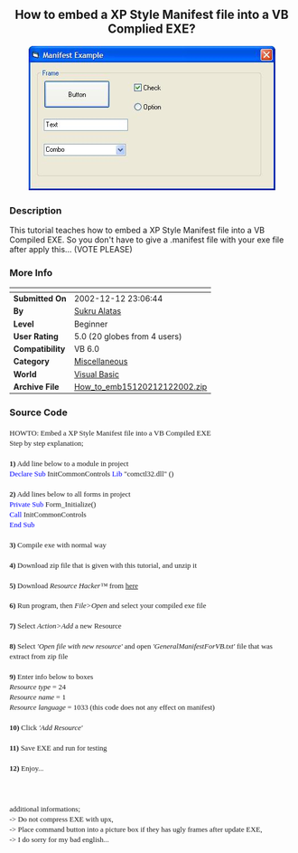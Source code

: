 ﻿<div align="center">

## How to embed a XP Style Manifest file into a VB Complied EXE?

<img src="PIC200212121680493.JPG">
</div>

### Description

This tutorial teaches how to embed a XP Style Manifest file into a VB Compiled EXE. So you don't have to give a .manifest file with your exe file after apply this... (VOTE PLEASE)
 
### More Info
 


<span>             |<span>
---                |---
**Submitted On**   |2002-12-12 23:06:44
**By**             |[Sukru Alatas](https://github.com/Planet-Source-Code/PSCIndex/blob/master/ByAuthor/sukru-alatas.md)
**Level**          |Beginner
**User Rating**    |5.0 (20 globes from 4 users)
**Compatibility**  |VB 6\.0
**Category**       |[Miscellaneous](https://github.com/Planet-Source-Code/PSCIndex/blob/master/ByCategory/miscellaneous__1-1.md)
**World**          |[Visual Basic](https://github.com/Planet-Source-Code/PSCIndex/blob/master/ByWorld/visual-basic.md)
**Archive File**   |[How\_to\_emb15120212122002\.zip](https://github.com/Planet-Source-Code/sukru-alatas-how-to-embed-a-xp-style-manifest-file-into-a-vb-complied-exe__1-41525/archive/master.zip)





### Source Code

<P><FONT face="Tahoma" size="2"> HOWTO: Embed a XP Style Manifest file into a VB
				Compiled EXE<br>
				Step by step explanation;<br>
				<br>
				<STRONG>1)</STRONG> Add line below to a module in project<br>
				<FONT color="blue">Declare Sub</FONT> InitCommonControls <FONT color="blue">Lib</FONT>
				"comctl32.dll" ()<br>
				<br>
				<STRONG>2)</STRONG> Add lines below to all forms in project<br>
				<FONT color="blue">Private Sub</FONT> Form_Initialize()<br>
				<FONT color="blue">Call</FONT> InitCommonControls<br>
				<FONT color="blue">End Sub</FONT>
				<br>
				<br>
				<STRONG>3)</STRONG> Compile exe with normal way<br>
				<br>
				<STRONG>4)</STRONG> Download zip file that is given with this tutorial, and
				unzip it<br>
				<br>
				<STRONG>5)</STRONG> Download <EM>Resource Hacker™</EM> from </FONT><A href="http://www.users.on.net/johnson/resourcehacker/">
				<FONT face="Tahoma" size="2">here</FONT></A><br>
			<br>
			<FONT face="Tahoma" size="2"><STRONG>6)</STRONG> Run program, then <EM>File>Open</EM>
				and select your compiled exe file<br>
				<br>
				<STRONG>7)</STRONG> Select <EM>Action>Add</EM> a new Resource<br>
				<br>
				<STRONG>8)</STRONG> Select <EM>'Open file with new resource'</EM> and open <EM>'GeneralManifestForVB.txt'</EM>
				file that was extract from zip file<br>
				<br>
				<STRONG>9)</STRONG> Enter info below to boxes<br>
				<EM>Resource type</EM> = 24<br>
				<EM>Resource name</EM> = 1<br>
				<EM>Resource language</EM> = 1033 (this code does not any effect on manifest)<br>
				<br>
				<STRONG>10)</STRONG> Click <EM>'Add Resource'</EM>
				<br>
				<br>
				<STRONG>11)</STRONG> Save EXE and run for testing<br>
				<br>
				<STRONG>12)</STRONG> Enjoy...<br>
				<br>
				 <br>
				<br>
				additional informations;<br>
				-> Do not compress EXE with upx,<br>
				-> Place command button into a picture box if they has ugly frames after
				update EXE,<br>
				-> I do sorry for my bad english...<br>
			</FONT>
		</P>

